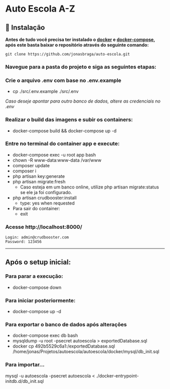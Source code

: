 # Auto Escola A-Z

## :construction_worker: Instalação

**Antes de tudo você precisa ter instalado o [docker](https://docs.docker.com/engine/install/) e [docker-compose](https://docs.docker.com/compose/install/), após este basta baixar o repositório através do seguinte comando:**

```git clone https://github.com/jonasbraga/auto-escola.git```

### Navegue para a pasta do projeto e siga as seguintes etapas:

### Crie o arquivo .env com base no .env.example
  - cp ./src/.env.example ./src/.env

*Caso deseje apontar para outro banco de dados, altere as credenciais no .env*

### Realizar o build das imagens e subir os containers:
 - docker-compose build && docker-compose up -d

### Entre no terminal do container app e execute:
 - docker-compose exec -u root app bash
 - chown -R www-data:www-data /var/www
 - composer update
 - composer i
 - php artisan key:generate
 - php artisan migrate:fresh
   - Caso esteja em um banco online, utilize php artisan migrate:status se ele ja foi configurado.
 - php artisan crudbooster:install
   - type: yes when requested
 - Para sair do container:
   - exit

### Acesse http://localhost:8000/
  >
    Login: admin@crudbooster.com
    Password: 123456

---

## Após o setup inicial:

### Para parar a execução:
- docker-compose down

### Para iniciar posteriormente:
- docker-compose up -d


### Para exportar o banco de dados após alterações
- docker-compose exec db bash
- mysqldump -u root -psecret autoescola > exportedDatabase.sql
- docker cp 492b5529c6a1:/exportedDatabase.sql /home/jonas/Projetos/autoescola/autoescola/docker/mysql/db_init.sql

### Para importar...
mysql -u autoescola -psecret autoescola < ./docker-entrypoint-initdb.d/db_init.sql
